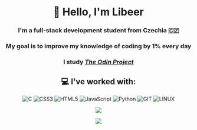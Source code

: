 <div align="center">
  <h1>👋 Hello, I'm Libeer</h1>
    <h3>I'm a full-stack development student from Czechia 🇨🇿</h3>
      <h3>My goal is to improve my knowledge of coding by 1% every day</h3>
      <h3>I study <i><a href="https://www.theodinproject.com/">The Odin Project</a></i></h3>
  <h2>💻 I've worked with:</h2>

  ![C](https://img.shields.io/badge/c-%2300599C.svg?style=for-the-badge&logo=c&logoColor=white)
  ![CSS3](https://img.shields.io/badge/css3-%231572B6.svg?style=for-the-badge&logo=css3&logoColor=white)
  ![HTML5](https://img.shields.io/badge/html5-%23E34F26.svg?style=for-the-badge&logo=html5&logoColor=white)
  ![JavaScript](https://img.shields.io/badge/javascript-%23323330.svg?style=for-the-badge&logo=javascript&logoColor=%23F7DF1E)
  ![Python](https://img.shields.io/badge/python-3670A0?style=for-the-badge&logo=python&logoColor=ffdd54)
  ![GIT](https://img.shields.io/badge/Git-fc6d26?style=for-the-badge&logo=git&logoColor=white)
  ![LINUX](https://img.shields.io/badge/Linux-FCC624?style=for-the-badge&logo=linux&logoColor=black)

  ![](https://github-readme-stats.vercel.app/api/top-langs/?username=LibeerDev&theme=dark&hide_border=false&include_all_commits=false&count_private=false&layout=compact)
</div>
<div align="center">
  
[![](https://visitcount.itsvg.in/api?id=LibeerDev&icon=0&color=0)](https://visitcount.itsvg.in)

</div>

<!-- Proudly created with GPRM ( https://gprm.itsvg.in ) -->
